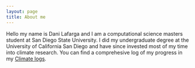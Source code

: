 ```yaml
---
layout: page
title: About me
---
```


Hello my name is Dani Lafarga and I am a computational science masters student at San Diego State University. I did my undergraduate degree at the University of California San Diego and have since invested most of my time into climate research. You can find a comprehesive log of my progress in my [Climate logs](https://dlafarga.github.io/menu/writing.html).

